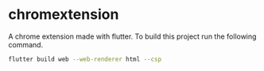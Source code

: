 # chromextension

A chrome extension made with flutter. To build this project run the following command.

```bash
flutter build web --web-renderer html --csp
```
